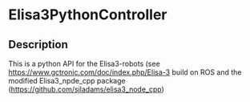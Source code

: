 # Elisa3PythonController

## Description
This is a python API for the Elisa3-robots (see https://www.gctronic.com/doc/index.php/Elisa-3 build on ROS and the modified Elisa3_npde_cpp package (https://github.com/sjladams/elisa3_node_cpp)
